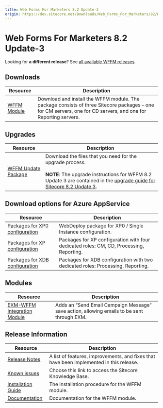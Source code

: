 ```yaml
---
title: Web Forms For Marketers 8.2 Update-3
origin: https://dev.sitecore.net/Downloads/Web_Forms_For_Marketers/82/Web_Forms_For_Marketers_82_Update3
---
```


# Web Forms For Marketers 8.2 Update-3

  <Alert variant='warning' mb={4}>
    <AlertIcon />
    

Looking for **a different release**? See [all available WFFM releases](/downloads/Web_Forms_For_Marketers).


  </Alert>
  

## Downloads

 | Resource | Description |
 | --- | --- |
 | [WFFM Module](https://sitecoredev.azureedge.net/~/media/63128B5F8E304D799743FE263B534031.ashx?date=20170426T150403) | Download and install the WFFM module. The package consists of three Sitecore packages – one for CM servers, one for CD servers, and one for Reporting servers. |

## Upgrades

 | Resource | Description |
 | --- | --- |
 | [WFFM Update Package](https://sitecoredev.azureedge.net/~/media/8DD0E34380C1483B86C345C222504588.ashx?date=20170426T150442) | Download the files that you need for the upgrade process.  <br />  <br />**NOTE**: The upgrade instructions for WFFM 8.2 Update 3 are contained in the [upgrade guide for Sitecore 8.2 Update 3](https://dev.sitecore.net/Downloads/Sitecore_Experience_Platform/82/Sitecore_Experience_Platform_82_Update3). |

## Download options for Azure AppService

 | Resource | Description |
 | --- | --- |
 | [Packages for XP0 configuration](https://sitecoredev.azureedge.net/~/media/00250A830CEA4193BE02BA3775885388.ashx?date=20170508T110831) | WebDeploy package for XP0 / Single Instance configuration. |
 | [Packages for XP configuration](https://sitecoredev.azureedge.net/~/media/E774EA40F5B24D4AAB0EB2FF7F0298EC.ashx?date=20170508T110830) | Packages for XP configuration with four dedicated roles: CM, CD, Processing, Reporting. |
 | [Packages for XDB configuration](https://sitecoredev.azureedge.net/~/media/1F9DDD3938A1496F8A5ACC6C350A491A.ashx?date=20170508T110829) | Packages for XDB configuration with two dedicated roles: Processing, Reporting. |

## Modules

 | Resource | Description |
 | --- | --- |
 | [EXM-WFFM Integration Module](https://sitecoredev.azureedge.net/~/media/0640584B33B740EBB0EB12DFB29B7C7D.ashx?date=20171005T144859) | Adds an “Send Email Campaign Message” save action, allowing emails to be sent through EXM. |

## Release Information

 | Resource | Description |
 | --- | --- |
 | [Release Notes](/downloads/Web%20Forms%20For%20Marketers/82/Web%20Forms%20For%20Marketers%2082%20Update3/Release%20Notes) | A list of features, improvements, and fixes that have been implemented in this release. |
 | [Known issues](https://kb.sitecore.net/articles/631685) | Choose this link to access the Sitecore Knowledge Base. |
 | [Installation Guide](https://sitecoredev.azureedge.net/~/media/E3C54F9A445644868D20912E50073094.ashx?date=20170824T091829) | The installation procedure for the WFFM module. |
 | [Documentation](https://doc.sitecore.com/developers/82/web-forms-for-marketers/en/index-en.html) | Documentation for the WFFM module. |